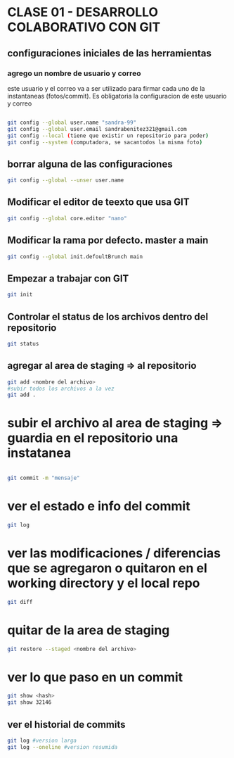 # CLASE 01 - DESARROLLO COLABORATIVO CON GIT

## configuraciones iniciales de las herramientas

### agrego un nombre de usuario y correo
este usuario y el correo va a ser utilizado para firmar cada uno de la instantaneas (fotos/commit). 
Es obligatoria la configuracion de este usuario y correo

```sh

git config --global user.name "sandra-99"
git config --global user.email sandrabenitez321@gmail.com
git config --local (tiene que existir un repositorio para poder)
git config --system (computadora, se sacantodos la misma foto)
```


## borrar alguna de las configuraciones 

```sh
git config --global --unser user.name
```

## Modificar el editor de teexto que usa GIT

```sh
git config --global core.editor "nano"
```

## Modificar la rama por defecto. master a main 

```sh
git config --global init.defoultBrunch main
```

## Empezar a trabajar con GIT 

```sh
git init
```

## Controlar el status de los archivos dentro del repositorio

```sh
git status
```


## agregar al area de staging => al repositorio 
```sh
git add <nombre del archivo>
#subir todos los archivos a la vez
git add . 

```

# subir el archivo al area de staging => guardia en el repositorio una instatanea
```sh

git commit -m "mensaje"
```


# ver el estado e info del commit
```sh
git log
```   

# ver las modificaciones / diferencias que se agregaron o quitaron en el working directory y el local repo

```sh
git diff
```
 # quitar de la area de staging 
  ```sh
  git restore --staged <nombre del archivo>
  ```

# ver lo que paso en un commit

```sh
git show <hash>
git show 32146
```

## ver el historial de commits
 
```sh
git log #version larga
git log --oneline #version resumida 
```



